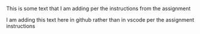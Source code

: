This is some text that I am adding per the instructions from the assignment

I am adding this text here in github rather than in vscode per the assignment instructions
